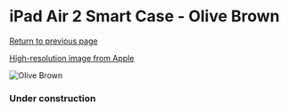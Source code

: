 # iPad Air 2 Smart Case - Olive Brown

[Return to previous page](/ipad_air)

[High-resolution image from Apple](https://store.storeimages.cdn-apple.com/8756/as-images.apple.com/is/MGTR2?wid=4500&hei=4500&fmt=png)

<div style="width: 384px"><img src="/everyphone/MGTR2.png" alt="Olive Brown"></div>

### Under construction
